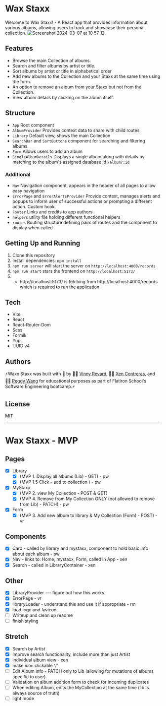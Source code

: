 # Wax Staxx
Welcome to Wax Staxx! - A React app that provides information about various albums, allowing users to track and showcase their personal collection. 
![Screenshot 2024-03-07 at 10 57 12](https://github.com/pwangy/phase-2-project-wax-staxx/assets/64912576/cfbd6282-0f2e-46a0-b26a-a4033fecfcad)

## Features
- Browse the main Collection of albums.
- Search and filter albums by artist or title.
- Sort albums by artist or title in alphabetical order
- Add new albums to the Collection and your Staxx at the same time using the form.
- An option to remove an album from your Staxx but not from the Collection. 
- View album details by clicking on the album itself. 

## Structure
- `App` Root component
- `AlbumProvider` Provides context data to share with child routes
- `Library` Default view, shows the main Collection
- `SearchBar` and `SortButtons` component for searching and filtering albums.
- `Form` Allows users to add an album
- `SingleAlbumDetails` Displays a single album along with details by matching to the album's assigned database id `/album/:id`

### Additional
- `Nav` Navigation component, appears in the header of all pages to allow easy navigation
- `ErrorPage` and `ErrorAlertsProvider` Provide context, manages alerts and popups to inform user of successful actions or prompting a different action. Custom hook.
- `Footer` Links and credits to app authors
- `helpers` utility file holding different functional helpers
- `routes` Routing structure defining pairs of routes and the component to display when called

## Getting Up and Running
1. Clone this repository
2. Install dependencies: `npm install`
4. `npm run server` will start the server on `http://localhost:4000/records`
5. `npm run start`  stars the frontend on `http://localhost:5173/`
6.  - http://localhost:5173/ is fetching from http://localhost:4000/records which is required to run the application

## Tech
- Vite
- React
- React-Router-Dom
- Scss
- Formik
- Yup
- UUID v4

## Authors
⚡Waxx Staxx was built with 💖 by 👨‍🎤 [Vinny Revard](https://github.com/Vincent-Revard), 👩‍🎤 [Xen Contreras](https://github.com/Xenbydesign), and 👩‍🎤 [Peggy Wang](https://github.com/pwangy/) for educational purposes as part of Flatiron School's Software Engineering bootcamp.⚡

## License
[MIT](https://choosealicense.com/licenses/mit/)

----
# Wax Staxx - MVP

## Pages
- [x] Library
    - [x] (MVP 1. Display all albums (Lib) - GET) - pw
    - [x] (MVP 1.5 Click - add to collection ) - pw
- [x] MyStaxx
    - [x] (MVP 2. view My Collection - POST & GET) 
    - [x] (MVP 4. Remove from My Collection ONLY (not allowed to remove from Lib) - PATCH) - pw
- [x] Form
  - [x] (MVP 3. Add new album to library & My Collection (Form) - POST) - vr

## Components
- [x] Card - called by library and mystaxx, component to hold basic info about each album - pw
- [x] Nav - links to: Home, mystaxx, Form, called in App - xen
- [x] Search - called in LibraryContainer - xen

## Other
- [x] LibraryProvider --- figure out how this works
- [x] ErrorPage - vr
- [x] libraryLoader - understand this and use it if appropriate - rm
- [x] load logo and favicon
- [ ] Writeup and clean up readme
- [ ] finish styling

## Stretch
- [x]  Search by Artist
- [x]  Improve search functionality, include more than just Artist
- [x]  individual album view - xen
- [x]  make icon clickable '/'
- [ ]  Edit Album info - PATCH only to Lib (allowing for mutations of albums specific to user)
- [ ]  Validation on album addition form to check for incoming duplicates
- [ ]  When editing Album, edits the MyCollection at the same time (lib is always source of truth)
- [ ]  light mode
